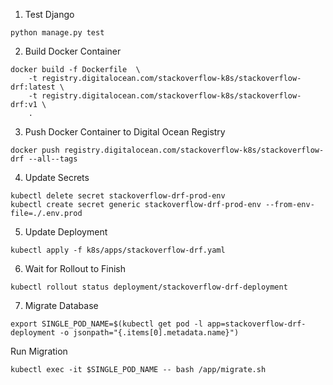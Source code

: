 1. Test Django
```
python manage.py test
```

2. Build Docker Container
```
docker build -f Dockerfile  \
    -t registry.digitalocean.com/stackoverflow-k8s/stackoverflow-drf:latest \
    -t registry.digitalocean.com/stackoverflow-k8s/stackoverflow-drf:v1 \
    .
```

3. Push Docker Container to Digital Ocean Registry
```
docker push registry.digitalocean.com/stackoverflow-k8s/stackoverflow-drf --all--tags
```

4. Update Secrets
```
kubectl delete secret stackoverflow-drf-prod-env
kubectl create secret generic stackoverflow-drf-prod-env --from-env-file=./.env.prod
```

5. Update Deployment
```
kubectl apply -f k8s/apps/stackoverflow-drf.yaml
```

6. Wait for Rollout to Finish
```
kubectl rollout status deployment/stackoverflow-drf-deployment
```

7. Migrate Database
```
export SINGLE_POD_NAME=$(kubectl get pod -l app=stackoverflow-drf-deployment -o jsonpath="{.items[0].metadata.name}")
```

Run Migration
```
kubectl exec -it $SINGLE_POD_NAME -- bash /app/migrate.sh
```